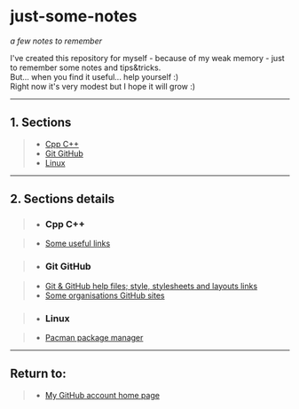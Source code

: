 # just-some-notes

_a few notes to remember_

I've created this repository for myself - because of my weak memory - just to remember some notes and tips&tricks.
<br>But... when you find it useful... help yourself :)
<br>Right now it's very modest but I hope it will grow :)

---

## 1. Sections

> - [Cpp C++](#cpp)
> - [Git GitHub](#git-github)
> - [Linux](#linux)

---

## 2. Sections details

> - ### <a name="cpp">Cpp C++</a>

> - [Some useful links](./Cpp%20C%2B%2B/useful-links.md)

> - ### <a name="git-github">Git GitHub</a>

> - [Git & GitHub help files; style, stylesheets and layouts links](./Git%20GitHub/help-styles.md)
> - [Some organisations GitHub sites](./Git%20GitHub/organisations.md)

> - ### <a name="linux">Linux</a>

> - [Pacman package manager](./linux/pacman.md)

---

## Return to:

> - [My GitHub account home page](https://github.com/ktprezes)
